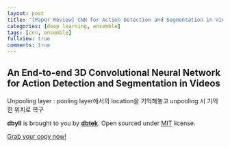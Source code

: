 ```yaml
---
layout: post
title: "[Paper Review] CNN for Action Detection and Segmentation in Videos"
categories: [deep learning, ensemble]
tags: [cnn, ensemble]
fullview: true
comments: true
---
```



## An End-to-end 3D Convolutional Neural Network for Action Detection and Segmentation in Videos

Unpooling layer : pooling layer에서의 location을 기억해놓고 unpooling 시 기억한 위치로 복구




**dbyll** is brought to you by **[dbtek](http://ismaildemirbilek.com)**. Open sourced under [MIT](http://opensource.org/licenses/MIT) license.

<a class="btn btn-default" href="https://github.com/dbtek/dbyll">Grab your copy now!</a>

